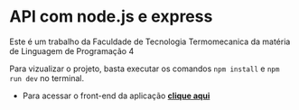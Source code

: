 # API com node.js e express

Este é um trabalho da Faculdade de Tecnologia Termomecanica da matéria de 
Linguagem de Programação 4

Para vizualizar o projeto, basta executar os comandos ``` npm install ``` e ``` npm run dev ``` no terminal.

* Para acessar o front-end da aplicação **[clique aqui](https://github.com/caiofavoretto/FTT-ReactJS)**
